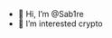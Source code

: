 - 👋 Hi, I’m @Sab1re
- 👀 I’m interested crypto

<!---
Sab1re/Sab1re is a ✨ special ✨ repository because its `README.md` (this file) appears on your GitHub profile.
You can click the Preview link to take a look at your changes.
--->
